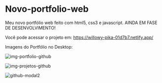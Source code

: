 # Novo-portfolio-web
Meu novo portfólio web feito com html5, css3 e javascript. AINDA EM FASE DE DESENVOLVIMENTO!


Você pode acessar o projeto em: https://willowy-pika-01d7b7.netlify.app/

Imagens do Portfólio no Desktop: 

![img-portfolio-github](https://user-images.githubusercontent.com/73480168/201971670-390a34d7-9f3d-4aa8-b27f-87a6d73f811c.png)

![img-projetos-github](https://user-images.githubusercontent.com/73480168/201995123-365261e5-86a8-4788-812b-cf5e82e5d2bc.png)

![github-modal2](https://user-images.githubusercontent.com/73480168/202449623-ced66ac4-b8f4-4d1a-a80f-a79da1bc1675.png)

